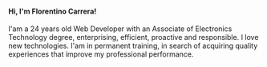 #### Hi, I'm Florentino Carrera!

I'am a 24 years old Web Developer with an Associate of
Electronics Technology degree, enterprising, efficient,
proactive and responsible. I love new technologies. 
I'am in permanent training, in search of acquiring quality
experiences that improve my professional performance.
